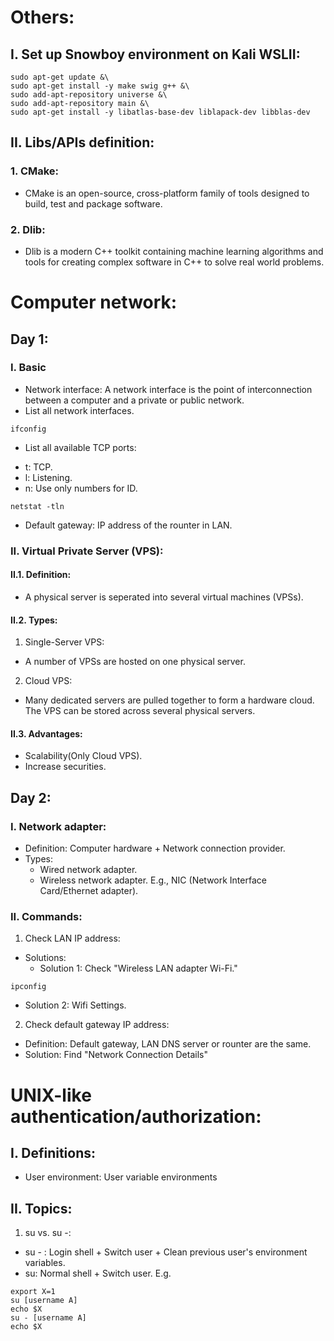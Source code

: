 # Others:
## I. Set up Snowboy environment on Kali WSLII: 
```
sudo apt-get update &\
sudo apt-get install -y make swig g++ &\
sudo add-apt-repository universe &\
sudo add-apt-repository main &\
sudo apt-get install -y libatlas-base-dev liblapack-dev libblas-dev
```

## II. Libs/APIs definition:
### 1. CMake: 
* CMake is an open-source, cross-platform family of tools designed to build, test and package software.

### 2. Dlib: 
* Dlib is a modern C++ toolkit containing machine learning algorithms and tools for creating complex software in C++ to solve real world problems.

# Computer network:

## Day 1:

### I. Basic

* Network interface: A network interface is the point of interconnection between a computer and a private or public network.
* List all network interfaces.
```
ifconfig
```

* List all available TCP ports: 
- t: TCP.
- l: Listening.
- n: Use only numbers for ID.
```
netstat -tln
```

* Default gateway: IP address of the rounter in LAN.

### II. Virtual Private Server (VPS): 
#### II.1. Definition: 
* A physical server is seperated into several virtual machines (VPSs). 
#### II.2. Types:
1. Single-Server VPS: 
* A number of VPSs are hosted on one physical server. 
2. Cloud VPS:
* Many dedicated servers are pulled together to form a hardware cloud. The VPS can be stored across several physical servers. 
#### II.3. Advantages:
* Scalability(Only Cloud VPS).
* Increase securities.

## Day 2: 

### I. Network adapter: 
* Definition: Computer hardware + Network connection provider.
* Types: 
  - Wired network adapter.
  - Wireless network adapter.
E.g., NIC (Network Interface Card/Ethernet adapter).

### II. Commands: 
1. Check LAN IP address: 
* Solutions:
  - Solution 1: Check "Wireless LAN adapter Wi-Fi."
```
ipconfig
```

  - Solution 2: Wifi Settings.

2. Check default gateway IP address: 
* Definition: Default gateway, LAN DNS server or rounter are the same.
* Solution: Find "Network Connection Details"

# UNIX-like authentication/authorization: 
## I. Definitions:
* User environment: User variable environments

## II. Topics: 
1. su vs. su -:
* su - : Login shell + Switch user + Clean previous user's environment variables.
* su: Normal shell + Switch user.
E.g. 
```
export X=1
su [username A]
echo $X
su - [username A]
echo $X
```
